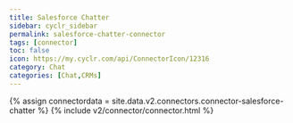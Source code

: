 ```yaml
---
title: Salesforce Chatter
sidebar: cyclr_sidebar
permalink: salesforce-chatter-connector
tags: [connector]
toc: false
icon: https://my.cyclr.com/api/ConnectorIcon/12316
category: Chat
categories: [Chat,CRMs]
---
```

{% assign connectordata = site.data.v2.connectors.connector-salesforce-chatter %}
{% include v2/connector/connector.html %}	